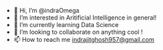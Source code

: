 - 👋 Hi, I’m @indraOmega
- 👀 I’m interested in Aritificial Intelligence in general!
- 🌱 I’m currently learning Data Science
- 💞️ I’m looking to collaborate on anything cool !
- 📫 How to reach me indrajitghosh957@gmail.com

<!---
indraOmega/indraOmega is a ✨ special ✨ repository because its `README.md` (this file) appears on your GitHub profile.
You can click the Preview link to take a look at your changes.
--->
